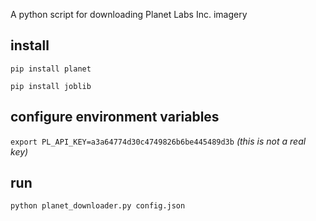 A python script for downloading Planet Labs Inc. imagery 

## install  
```pip install planet```

```pip install joblib```

## configure environment variables
```export PL_API_KEY=a3a64774d30c4749826b6be445489d3b``` *(this is not a real key)*

## run
```python planet_downloader.py config.json```
